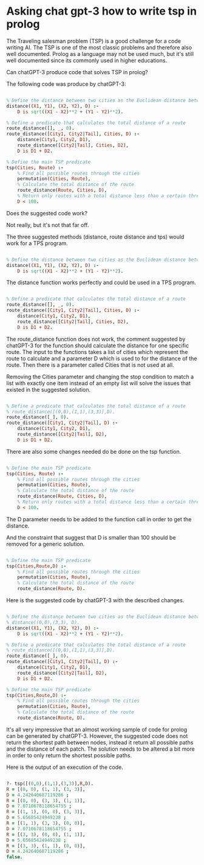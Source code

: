 # Asking chat gpt-3 how to write tsp in prolog

The Traveling salesman problem (TSP) is a good challenge for a code writing AI. The TSP is one of the most classic problems and therefore also well documented. Prolog as a language may not be used much, but it's still well documented since its commonly used in higher educations.

Can chatGPT-3 produce code that solves TSP in prolog?

The following code was produce by chatGPT-3:

```prolog

% Define the distance between two cities as the Euclidean distance between their coordinates
distance((X1, Y1), (X2, Y2), D) :-
    D is sqrt((X1 - X2)**2 + (Y1 - Y2)**2).

% Define a predicate that calculates the total distance of a route
route_distance([], _, 0).
route_distance([City1, City2|Tail], Cities, D) :-
    distance(City1, City2, D1),
    route_distance([City2|Tail], Cities, D2),
    D is D1 + D2.

% Define the main TSP predicate
tsp(Cities, Route) :-
    % Find all possible routes through the cities
    permutation(Cities, Route),
    % Calculate the total distance of the route
    route_distance(Route, Cities, D),
    % Return only routes with a total distance less than a certain threshold
    D < 100.

```

Does the suggested code work?

Not really, but it's not that far off.

The three suggested methods (distance, route distance and tps) would work for a TPS program.

```prolog

% Define the distance between two cities as the Euclidean distance between their coordinates
distance((X1, Y1), (X2, Y2), D) :-
    D is sqrt((X1 - X2)**2 + (Y1 - Y2)**2).

```

The distance function works perfectly and could be used in a TPS program.

```prolog

% Define a predicate that calculates the total distance of a route
route_distance([], _, 0).
route_distance([City1, City2|Tail], Cities, D) :-
    distance(City1, City2, D1),
    route_distance([City2|Tail], Cities, D2),
    D is D1 + D2.

```

The route_distance function does not work, the comment suggested by chatGPT-3 for the function should calculate the distance for one specific route. The input to the functions takes a list of cities which represent the route to calculate and a parameter D which is used to for the distance of the route. Then there is a parameter called Cities that is not used at all.

Removing the Cities parameter and changing the stop condition to match a list with exactly one item instead of an empty list will solve the issues that existed in the suggested solution.

```prolog

% Define a predicate that calculates the total distance of a route
% route_distance([(0,0),(1,1),(3,3)],D).
route_distance([_], 0).
route_distance([City1, City2|Tail], D) :-
    distance(City1, City2, D1),
    route_distance([City2|Tail], D2),
    D is D1 + D2.

```

There are also some changes needed do be done on the tsp function.

```prolog

% Define the main TSP predicate
tsp(Cities, Route) :-
    % Find all possible routes through the cities
    permutation(Cities, Route),
    % Calculate the total distance of the route
    route_distance(Route, Cities, D),
    % Return only routes with a total distance less than a certain threshold
    D < 100.

```

The D parameter needs to be added to the function call in order to get the distance.

And the constraint that suggest that D is smaller than 100 should be removed for a generic solution.

```prolog

% Define the main TSP predicate
tsp(Cities,Route,D) :-
    % Find all possible routes through the cities
    permutation(Cities, Route),
    % Calculate the total distance of the route
    route_distance(Route, D).

```

Here is the suggested code by chatGPT-3 with the described changes.

```prolog

% Define the distance between two cities as the Euclidean distance between their coordinates
% distance((0,0),(3,3), D).
distance((X1, Y1), (X2, Y2), D) :-
    D is sqrt((X1 - X2)**2 + (Y1 - Y2)**2).

% Define a predicate that calculates the total distance of a route
% route_distance([(0,0),(1,1),(3,3)],D).
route_distance([_], 0).
route_distance([City1, City2|Tail], D) :-
    distance(City1, City2, D1),
    route_distance([City2|Tail], D2),
    D is D1 + D2.

% Define the main TSP predicate
tsp(Cities,Route,D) :-
    % Find all possible routes through the cities
    permutation(Cities, Route),
    % Calculate the total distance of the route
    route_distance(Route, D).

```

It's all very impressive that an almost working sample of code for prolog can be generated by chatGPT-3. However, the suggested code does not return the shortest path between nodes, instead it return all possible paths and the distance of each patch. The solution needs to be altered a bit more in order to only return the shortest possible paths.

Here is the output of an execution of the code.

```prolog

?- tsp([(0,0),(1,1),(3,3)],R,D).
R = [(0, 0), (1, 1), (3, 3)],
D = 4.242640687119286 ;
R = [(0, 0), (3, 3), (1, 1)],
D = 7.0710678118654755 ;
R = [(1, 1), (0, 0), (3, 3)],
D = 5.65685424949238 ;
R = [(1, 1), (3, 3), (0, 0)],
D = 7.0710678118654755 ;
R = [(3, 3), (0, 0), (1, 1)],
D = 5.65685424949238 ;
R = [(3, 3), (1, 1), (0, 0)],
D = 4.242640687119286 ;
false.


```



